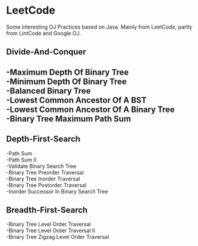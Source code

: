 # LeetCode
Some interesting OJ Practices based on Java. Mainly from LeetCode, partly from LintCode and Google OJ.

## Divide-And-Conquer
 -Maximum Depth Of Binary Tree  
 -Minimum Depth Of Binary Tree  
 -Balanced Binary Tree  
 -Lowest Common Ancestor Of A BST   
 -Lowest Common Ancestor Of A Binary Tree   
 -Binary Tree Maximum Path Sum   
 -


## Depth-First-Search
 -Path Sum  
 -Path Sum II  
 -Validate Binary Search Tree  
 -Binary Tree Preorder Traversal  
 -Binary Tree Inorder Traversal  
 -Binary Tree Postorder Traversal  
 -Inorder Successor In Binary Search Tree  


## Breadth-First-Search
 -Binary Tree Level Order Traversal  
 -Binary Tree Level Order Traversal II  
 -Binary Tree Zigzag Level Order Traversal
